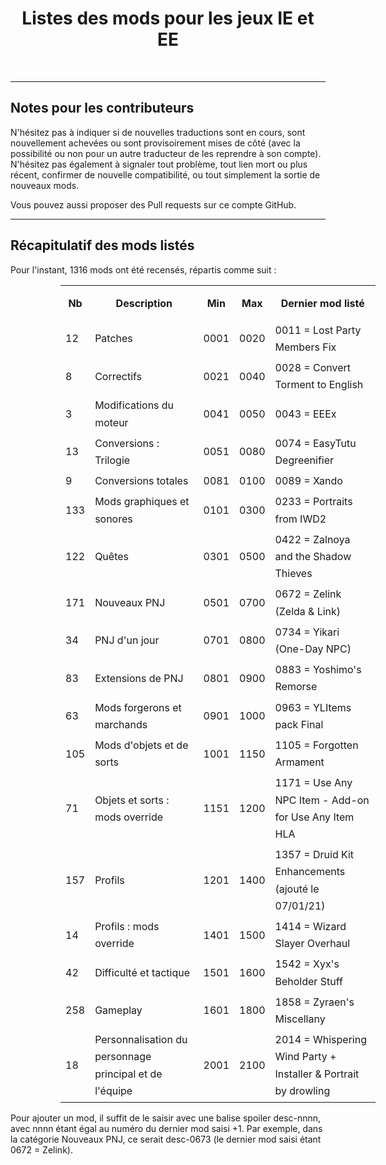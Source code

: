 <div align="center"><h1>Listes des mods pour les jeux IE et EE</h1>

</div><br>


<hr>


## Notes pour les contributeurs

N'hésitez pas à indiquer si de nouvelles traductions sont en cours, sont nouvellement achevées ou sont provisoirement mises de côté (avec la possibilité ou non pour un autre traducteur de les reprendre à son compte). N'hésitez pas également à signaler tout problème, tout lien mort ou plus récent, confirmer de nouvelle compatibilité, ou tout simplement la sortie de nouveaux mods. 

Vous pouvez aussi proposer des Pull requests sur ce compte GitHub.


<hr>


## Récapitulatif des mods listés

Pour l'instant, 1316 mods ont été recensés, répartis comme suit :


<div align="center">
<table class="tableau" style="margin-left: 80px;line-height: 170%;">
<tr style= "line-height: 300%;">
<th>Nb</th>
<th>Description</th>
<th>Min</th>
<th>Max</th>
<th>Dernier mod listé</th>
</tr>
<tr>
<td>12</td>
<td>Patches</td>
<td>0001</td>
<td>0020</td>
<td>0011 = Lost Party Members Fix</td>
</tr>
<tr>
<td>8</td>
<td>Correctifs</td>
<td>0021</td>
<td>0040</td>
<td>0028 = Convert Torment to English</td>
</tr>
<tr>
<td>3</td>
<td>Modifications du moteur</td>
<td>0041</td>
<td>0050</td>
<td>0043 = EEEx</td>
</tr>
<tr>
<td>13</td>
<td>Conversions : Trilogie</td>
<td>0051</td>
<td>0080</td>
<td>0074 = EasyTutu Degreenifier</td>
</tr>
<tr>
<td>9</td>
<td>Conversions totales</td>
<td>0081</td>
<td>0100</td>
<td>0089 = Xando</td>
</tr>

<tr>
<td>133</td>
<td>Mods graphiques et sonores</td>
<td>0101</td>
<td>0300</td>
<td>0233 = Portraits from IWD2</td>
</tr>

<tr>
<td>122</td>
<td>Quêtes</td>
<td>0301</td>
<td>0500</td>
<td>0422 = Zalnoya and the Shadow Thieves</td>
</tr>

<tr>
<td>171</td>
<td>Nouveaux PNJ</td>
<td>0501</td>
<td>0700</td>
<td>0672 = Zelink (Zelda & Link)</td>
</tr>

<tr>
<td>34</td>
<td>PNJ d'un jour</td>
<td>0701</td>
<td>0800</td>
<td>0734 = Yikari (One-Day NPC)</td>
</tr>

<tr>
<td>83</td>
<td>Extensions de PNJ</td>
<td>0801</td>
<td>0900</td>
<td>0883 = Yoshimo's Remorse</td>
</tr>

<tr>
<td>63</td>
<td>Mods forgerons et marchands</td>
<td>0901</td>
<td>1000</td>
<td>0963 = YLItems pack Final</td>
</tr>

<tr>
<td>105</td>
<td>Mods d'objets et de sorts</td>
<td>1001</td>
<td>1150</td>
<td>1105 = Forgotten Armament</td>
</tr>

<tr>
<td>71</td>
<td>Objets et sorts : mods override</td>
<td>1151</td>
<td>1200</td>
<td>1171 = Use Any NPC Item - Add-on for Use Any Item HLA</td>
</tr>

<tr>
<td>157</td>
<td>Profils</td>
<td>1201</td>
<td>1400</td>
<td>1357 = Druid Kit Enhancements (ajouté le 07/01/21)</td>
</tr>

<tr>
<td>14</td>
<td>Profils : mods override</td>
<td>1401</td>
<td>1500</td>
<td>1414 = Wizard Slayer Overhaul</td>
</tr>

<tr>
<td>42</td>
<td>Difficulté et tactique</td>
<td>1501</td>
<td>1600</td>
<td>1542 = Xyx's Beholder Stuff</td>
</tr>

<tr>
<td>258</td>
<td>Gameplay</td>
<td>1601</td>
<td>1800</td>
<td>1858 = Zyraen's Miscellany</td>
</tr>

<tr>
<td>18</td>
<td>Personnalisation du personnage principal et de l'équipe</td>
<td>2001</td>
<td>2100</td>
<td>2014 = Whispering Wind Party + Installer & Portrait by drowling</td>
</tr>

</table>
</div>

Pour ajouter un mod, il suffit de le saisir avec une balise spoiler desc-nnnn, avec nnnn étant égal au numéro du dernier mod saisi +1. Par exemple, dans la catégorie Nouveaux PNJ, ce serait desc-0673 (le dernier mod saisi étant 0672 = Zelink).

